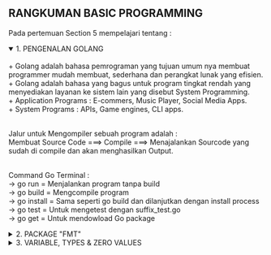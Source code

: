## RANGKUMAN BASIC PROGRAMMING

Pada pertemuan Section 5 mempelajari tentang :

<details open>
<summary>1. PENGENALAN GOLANG</summary>
<br>
+ Golang adalah bahasa pemrograman yang tujuan umum nya membuat programmer mudah membuat, sederhana dan perangkat lunak yang efisien.
  <br>
+ Golang adalah bahasa yang bagus untuk program tingkat rendah yang menyediakan layanan ke sistem lain yang disebut System Programming.
  <br>
+ Application Programs : E-commers, Music Player, Social Media Apps.
  <br>
+ System Programs : APIs, Game engines, CLI apps.
  <br>
  <br>

Jalur untuk Mengompiler sebuah program adalah :
<br>
Membuat Source Code ===> Compile ===> Menajalankan Sourcode yang sudah di compile dan akan menghasilkan Output.
<br>
<br>

Command Go Terminal :
<br>
-> go run = Menjalankan program tanpa build
<br>
-> go build = Mengcompile program
<br>
-> go install = Sama seperti go build dan dilanjutkan dengan install process
<br>
-> go test = Untuk mengetest dengan suffix_test.go
<br>
-> go get = Untuk mendowload Go package

</details>

<details>
<summary>2. PACKAGE "FMT"</summary>
<br>
Output :
  <br>
  - fmt.Printf() = Untuk mendeklarasikan format verb
  <br>
  - fmt.Prinln() = Untuk mencetak baris baru
  <br>
  - fmt.Sprintf() = Untuk mencetak String dan mendeklarasikan  format verb String
  <br>
  <br>

Scanning :
<br>

- fmt.Scanln() = Untuk membuat inputan
  <br>
  <br>

Format Verb : %T, %v, %s, %q, %d

</details>

<details>
<summary>3. VARIABLE, TYPES & ZERO VALUES</summary>
<br>
Variable digunakan untuk menyimpan informasi dalam program komputer, mereka menyediakan cara pelabelan data dengan nama deskriptif dan mereka memiliki tipe data (Integer, String, Boolean)
<br>
<br>

Data Types :
<br>
-> Boolean = True dan False
<br>
-> Numeric = Interger, Float, Complex
<br>
-> String
<br>
<br>

Type Declaration :
<br>
==> var (variable_name) (type_data)
<br>
==> var (variable_name) (type_data) = (value)
<br>
==> (variable_name) := (value)
<br>
<br>

Zero Value adalah Default Value yang ada di tipe-tipe data
<br>
Contohnya :
<br>

- Boolean = false
- <br>
- Float = 0.0
- <br>
- Integer = 0
- <br>
- String = ""
  <br>
  <br>

</details>
